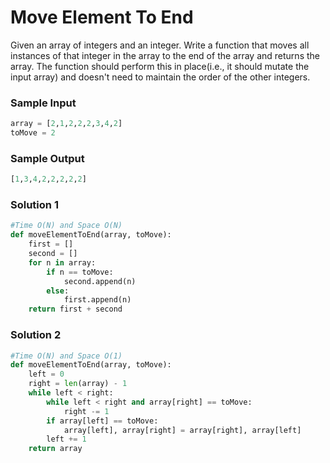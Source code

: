 
# Move Element To End
Given an array of integers and an integer. Write a function that moves all instances of that integer in the array to the end of the array and returns the array.
The function should perform this in place(i.e., it should mutate the input array) and doesn't need to maintain the order of the other integers.





### Sample Input

```python
array = [2,1,2,2,2,3,4,2]
toMove = 2
```

### Sample Output
```python
[1,3,4,2,2,2,2,2]
```

### Solution 1
```python
#Time O(N) and Space O(N)
def moveElementToEnd(array, toMove):
    first = []
	second = []
	for n in array:
		if n == toMove:
			second.append(n)
		else:
			first.append(n)
	return first + second
```
### Solution 2
```python
#Time O(N) and Space O(1)
def moveElementToEnd(array, toMove):
    left = 0
	right = len(array) - 1
	while left < right:
		while left < right and array[right] == toMove:
			right -= 1
		if array[left] == toMove:
			array[left], array[right] = array[right], array[left]
		left += 1
	return array   
```